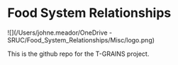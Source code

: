# Food System Relationships

 

![](/Users/johne.meador/OneDrive - SRUC/Food_System_Relationships/Misc/logo.png)

This is the github repo for the T-GRAINS project.

